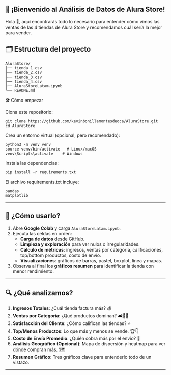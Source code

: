 ## 🚀 ¡Bienvenido al Análisis de Datos de Alura Store!

Hola 👋, aquí encontrarás todo lo necesario para entender cómo vimos las ventas de las 4 tiendas de Alura Store y recomendamos cuál sería la mejor para vender.

## 🗂️ Estructura del proyecto

```
AluraStore/
├── tienda_1.csv
├── tienda_2.csv
├── tienda_3.csv
├── tienda_4.csv
├── AluraStoreLatam.ipynb
└── README.md
```

🛠️ Cómo empezar

Clona este repositorio:

```
git clone https://github.com/kevinbonillamontesdeoca/AluraStore.git
cd AluraStore
```

Crea un entorno virtual (opcional, pero recomendado):

```
python3 -m venv venv
source venv/bin/activate   # Linux/macOS
venv\Scripts\activate    # Windows
```

Instala las dependencias:

```
pip install -r requirements.txt
```

El archivo requirements.txt incluye:

```
pandas
matplotlib
```

---

## 🚀 ¿Cómo usarlo?

1. Abre **Google Colab** y carga `AluraStoreLatam.ipynb`.
2. Ejecuta las celdas en orden:
   - **Carga de datos** desde GitHub.
   - **Limpieza y exploración** para ver nulos o irregularidades.
   - **Cálculo de métricas**: ingresos, ventas por categoría, calificaciones, top/bottom productos, costo de envío.
   - **Visualizaciones**: gráficos de barras, pastel, boxplot, línea y mapas.
3. Observa al final los **gráficos resumen** para identificar la tienda con menor rendimiento.

---

## 🔍 ¿Qué analizamos?

1. **Ingresos Totales**: ¿Cuál tienda factura más? 💰
2. **Ventas por Categoría**: ¿Qué productos dominan? 🛋️📱🧸
3. **Satisfacción del Cliente**: ¿Cómo califican las tiendas? ⭐
4. **Top/Menos Productos**: Lo que más y menos se vende. 🏆👇
5. **Costo de Envío Promedio**: ¿Quién cobra más por el envío? 🚚
6. **Análisis Geográfico (Opcional)**: Mapa de dispersión y heatmap para ver dónde compran más. 🗺️
7. **Resumen Gráfico**: Tres gráficos clave para entenderlo todo de un vistazo.

---

